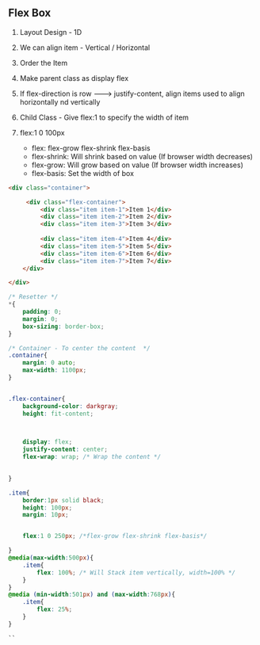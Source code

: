 
## Flex Box 

1. Layout Design - 1D
2. We can align item - Vertical / Horizontal
3. Order the Item 

4. Make parent class as display flex
4. If flex-direction is row ---> justify-content, align items used to align horizontally nd vertically
5. Child Class - Give flex:1 to specify the width of item
6. flex:1 0 100px
    - flex: flex-grow flex-shrink flex-basis
    - flex-shrink: Will shrink based on value (If browser width decreases)
    - flex-grow: Will grow based on value (If browser width increases)
    - flex-basis: Set the width of box


```html
<div class="container">

     <div class="flex-container">
         <div class="item item-1">Item 1</div>
         <div class="item item-2">Item 2</div>
         <div class="item item-3">Item 3</div>
         
         <div class="item item-4">Item 4</div>
         <div class="item item-5">Item 5</div>
         <div class="item item-6">Item 6</div>
         <div class="item item-7">Item 7</div>
    </div>

</div> 

```

```css
/* Resetter */
*{
    padding: 0;
    margin: 0;
    box-sizing: border-box;
}

/* Container - To center the content  */
.container{
    margin: 0 auto;
    max-width: 1100px;
}


.flex-container{
    background-color: darkgray;
    height: fit-content;
    


    display: flex;
    justify-content: center;
    flex-wrap: wrap; /* Wrap the content */
   

}

.item{
    border:1px solid black;
    height: 100px;
    margin: 10px;


    flex:1 0 250px; /*flex-grow flex-shrink flex-basis*/

}
@media(max-width:500px){
    .item{
        flex: 100%; /* Will Stack item vertically, width=100% */
    }
}
@media (min-width:501px) and (max-width:768px){
    .item{
        flex: 25%;
    }
}

``